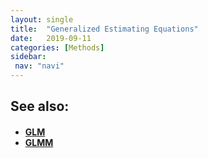 ```yaml
---
layout: single
title:  "Generalized Estimating Equations"
date:   2019-09-11
categories: [Methods]
sidebar: 
 nav: "navi"
---
```


<object data="/assets/statistics/GEE.pdf" type="application/pdf" width="100%" height="100%">
</object>

<h2> See also: </h2>
<h4>
	<ul>
		<li><a href="glms"> GLM </a></li>
		<li><a href="glmms"> GLMM </a></li>
	</ul>
	<br>
</h4>
